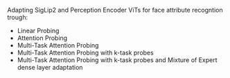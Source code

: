 Adapting SigLip2 and Perception Encoder ViTs for face attribute recogntion trough:
- Linear Probing
- Attention Probing
- Multi-Task Attention Probing
- Multi-Task Attention Probing with k-task probes
- Multi-Task Attention Probing with k-task probes and Mixture of Expert dense layer adaptation
